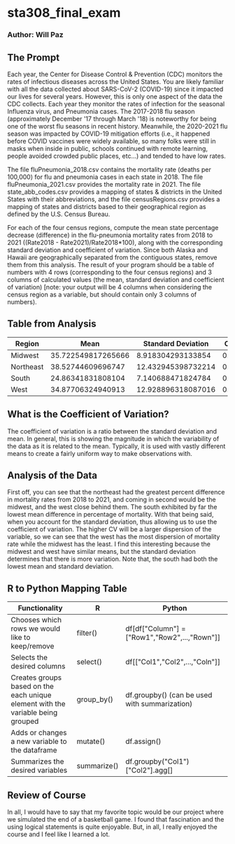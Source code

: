 # sta308_final_exam

### Author: Will Paz

## The Prompt

Each year, the Center for Disease Control & Prevention (CDC) monitors the rates of infectious diseases across the United States. You are likely familiar with all the data collected about SARS-CoV-2 (COVID-19) since it impacted our lives for several years. However, this is only one aspect of the data the CDC collects. Each year they monitor the rates of infection for the seasonal Influenza virus, and Pneumonia cases. The 2017-2018 flu season (approximately December '17 through March '18) is noteworthy for being one of the worst flu seasons in recent history. Meanwhile, the 2020-2021 flu season was impacted by COVID-19 mitigation efforts (i.e., it happened before COVID vaccines were widely available, so many folks were still in masks when inside in public, schools continued with remote learning, people avoided crowded public places, etc...) and tended to have low rates.

The file fluPneumonia_2018.csv contains the mortality rate (deaths per 100,000) for flu and pneumonia cases in each state in 2018. The file fluPneumonia_2021.csv provides the mortality rate in 2021. The file state_abb_codes.csv provides a mapping of states & districts in the United States with their abbreviations, and the file censusRegions.csv provides a mapping of states and districts based to their geographical region as defined by the U.S. Census Bureau. 

For each of the four census regions, compute the mean state percentage decrease (difference) in the flu-pneumonia mortality rates from 2018 to 2021 ((Rate2018 - Rate2021)/Rate2018*100), along with the corresponding standard deviation and coefficient of variation. Since both Alaska and Hawaii are geographically separated from the contiguous states, remove them from this analysis. The result of your program should be a table of numbers with 4 rows (corresponding to the four census regions) and 3 columns of calculated values (the mean, standard deviation and coefficient of variation) [note: your output will be 4 columns when considering the census region as a variable, but should contain only 3 columns of numbers).

## Table from Analysis

| Region | Mean	| Standard Deviation |	Coefficient of Variation |
|--------|------|--------------------|-----------------------------|
| Midwest | 35.722549817265666 | 8.918304293133854 |	0.24965475137565343 |
| Northeast |	38.52744609696747 |	12.432945398732214 |	0.32270359596222553 |
| South | 24.86341831808104 |	7.140688471824784 |	0.28719657049859354 |
| West |	34.87706324940913 |	12.928896318087016 |	0.37069911034743014 |

## What is the Coefficient of Variation?

The coefficient of variation is a ratio between the standard deviation and mean. In general, this is showing the magnitude in which the variability of the data as it is related to the mean. Typically, it is used with vastly different means to create a fairly uniform way to make observations with.


## Analysis of the Data

First off, you can see that the northeast had the greatest percent difference in mortality rates from 2018 to 2021, and coming in second would be the midwest, and the west close behind them. The south exhibited by far the lowest mean difference in percentage of mortality. With that being said, when you account for the standard deviation, thus allowing us to use the coefficient of variation. The higher CV will be a larger dispersion of the variable, so we can see that the west has the most dispersion of mortality rate while the midwest has the least. I find this interesting because the midwest and west have similar means, but the standard deviation determines that there is more variation. Note that, the south had both the lowest mean and standard deviation. 


## R to Python Mapping Table

| Functionality | R	| Python |	
|---------------|---|--------|
| Chooses which rows we would like to keep/remove  | filter() | df[df["Column"] = ["Row1","Row2",...,"Rown"]] |
| Selects the desired columns |	select() | df[["Col1","Col2",...,"Coln"]] |	
| Creates groups based on the each unique element with the variable being grouped | group_by() |	df.groupby() (can be used with summarization) |	
| Adds or changes a new variable to the dataframe |	mutate() |	df.assign() |
| Summarizes the desired variables |	summarize() | df.groupby("Col1")["Col2"].agg[] |	

## Review of Course

In all, I would have to say that my favorite topic would be our project where we simulated the end of a basketball game. I found that fascination and the using logical statements is quite enjoyable. But, in all, I really enjoyed the course and I feel like I learned a lot.




